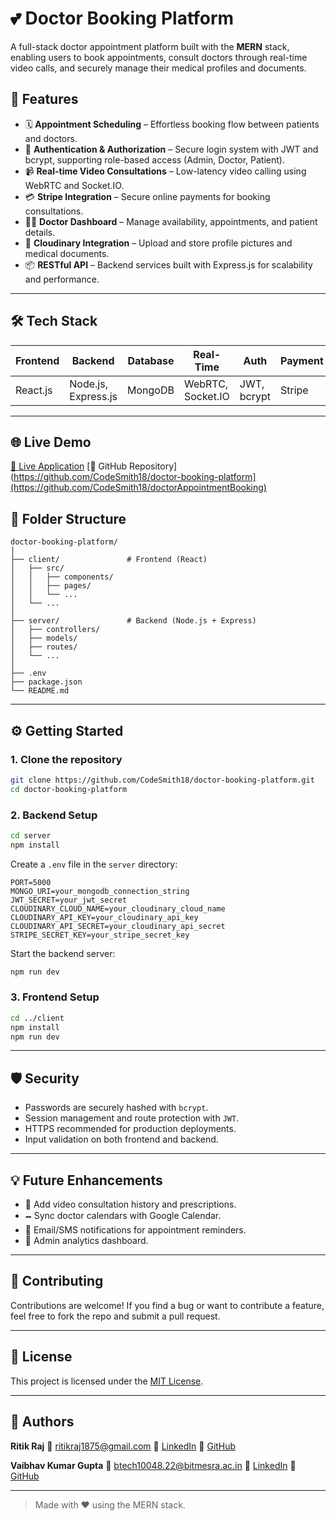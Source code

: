 # 💕 Doctor Booking Platform

A full-stack doctor appointment platform built with the **MERN** stack, enabling users to book appointments, consult doctors through real-time video calls, and securely manage their medical profiles and documents.

## 🚀 Features

* 🗓️ **Appointment Scheduling** – Effortless booking flow between patients and doctors.
* 🔐 **Authentication & Authorization** – Secure login system with JWT and bcrypt, supporting role-based access (Admin, Doctor, Patient).
* 📹 **Real-time Video Consultations** – Low-latency video calling using WebRTC and Socket.IO.
* 💳 **Stripe Integration** – Secure online payments for booking consultations.
* 🧑‍⚕️ **Doctor Dashboard** – Manage availability, appointments, and patient details.
* 📁 **Cloudinary Integration** – Upload and store profile pictures and medical documents.
* 📦 **RESTful API** – Backend services built with Express.js for scalability and performance.

---

## 🛠️ Tech Stack

| Frontend | Backend             | Database | Real-Time         | Auth        | Payment | Storage    |
| -------- | ------------------- | -------- | ----------------- | ----------- | ------- | ---------- |
| React.js | Node.js, Express.js | MongoDB  | WebRTC, Socket.IO | JWT, bcrypt | Stripe  | Cloudinary |

---

## 🌐 Live Demo

[🔗 Live Application](https://doctorappointmentbooking-m1os.onrender.com/)
[📁 GitHub Repository](https://github.com/CodeSmith18/doctor-booking-platform](https://github.com/CodeSmith18/doctorAppointmentBooking)



## 📁 Folder Structure

```
doctor-booking-platform/
│
├── client/               # Frontend (React)
│   ├── src/
│   │   ├── components/
│   │   ├── pages/
│   │   └── ...
│   └── ...
│
├── server/               # Backend (Node.js + Express)
│   ├── controllers/
│   ├── models/
│   ├── routes/
│   └── ...
│
├── .env
├── package.json
└── README.md
```

---

## ⚙️ Getting Started

### 1. Clone the repository

```bash
git clone https://github.com/CodeSmith18/doctor-booking-platform.git
cd doctor-booking-platform
```

### 2. Backend Setup

```bash
cd server
npm install
```

Create a `.env` file in the `server` directory:

```env
PORT=5000
MONGO_URI=your_mongodb_connection_string
JWT_SECRET=your_jwt_secret
CLOUDINARY_CLOUD_NAME=your_cloudinary_cloud_name
CLOUDINARY_API_KEY=your_cloudinary_api_key
CLOUDINARY_API_SECRET=your_cloudinary_api_secret
STRIPE_SECRET_KEY=your_stripe_secret_key
```

Start the backend server:

```bash
npm run dev
```

### 3. Frontend Setup

```bash
cd ../client
npm install
npm run dev
```

---

## 🛡️ Security

* Passwords are securely hashed with `bcrypt`.
* Session management and route protection with `JWT`.
* HTTPS recommended for production deployments.
* Input validation on both frontend and backend.

---

## 💡 Future Enhancements

* 🧪 Add video consultation history and prescriptions.
* 🗕️ Sync doctor calendars with Google Calendar.
* 📨 Email/SMS notifications for appointment reminders.
* 📒 Admin analytics dashboard.

---

## 🤝 Contributing

Contributions are welcome!
If you find a bug or want to contribute a feature, feel free to fork the repo and submit a pull request.

---

## 📄 License

This project is licensed under the [MIT License](LICENSE).

---

## 👤 Authors

**Ritik Raj**
📧 [ritikraj1875@gmail.com](mailto:ritikraj1875@gmail.com)
🔗 [LinkedIn](https://linkedin.com/in/ritik-raj1875)
🐙 [GitHub](https://github.com/CodeSmith18)

**Vaibhav Kumar Gupta**
📧 [btech10048.22@bitmesra.ac.in](mailto:btech10048.22@bitmesra.ac.in)
🔗 [LinkedIn](https://www.linkedin.com/in/vaibhav-gupta)
🐙 [GitHub](https://github.com/your-vaibhav-github)

---

> Made with ❤️ using the MERN stack.
